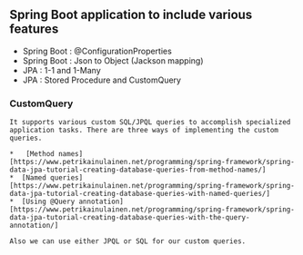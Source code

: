 ## Spring Boot application to include various features

* Spring Boot : @ConfigurationProperties
* Spring Boot : Json to Object (Jackson mapping)
* JPA : 1-1 and 1-Many
* JPA : Stored Procedure and CustomQuery

### CustomQuery

	It supports various custom SQL/JPQL queries to accomplish specialized application tasks. There are three ways of implementing the custom queries.
	
	*	[Method names] [https://www.petrikainulainen.net/programming/spring-framework/spring-data-jpa-tutorial-creating-database-queries-from-method-names/]
	*  [Named queries][https://www.petrikainulainen.net/programming/spring-framework/spring-data-jpa-tutorial-creating-database-queries-with-named-queries/]
	*  [Using @Query annotation][https://www.petrikainulainen.net/programming/spring-framework/spring-data-jpa-tutorial-creating-database-queries-with-the-query-annotation/]
	
	Also we can use either JPQL or SQL for our custom queries.
